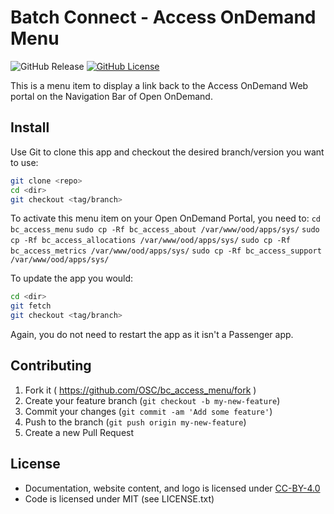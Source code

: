 # Batch Connect - Access OnDemand Menu

![GitHub Release](https://img.shields.io/github/release/osc/bc_access_menu.svg)
[![GitHub License](https://img.shields.io/badge/license-MIT-green.svg)](https://opensource.org/licenses/MIT)

This is a menu item to display a link back to the Access OnDemand Web portal on the Navigation Bar of Open OnDemand.

## Install

Use Git to clone this app and checkout the desired branch/version you want to
use:

```sh
git clone <repo>
cd <dir>
git checkout <tag/branch>
```

To activate this menu item on your Open OnDemand Portal, you need to:
```cd bc_access_menu```
```sudo cp -Rf bc_access_about /var/www/ood/apps/sys/```
```sudo cp -Rf bc_access_allocations /var/www/ood/apps/sys/```
```sudo cp -Rf bc_access_metrics /var/www/ood/apps/sys/```
```sudo cp -Rf bc_access_support /var/www/ood/apps/sys/```

To update the app you would:

```sh
cd <dir>
git fetch
git checkout <tag/branch>
```

Again, you do not need to restart the app as it isn't a Passenger app.

## Contributing

1. Fork it ( https://github.com/OSC/bc_access_menu/fork )
2. Create your feature branch (`git checkout -b my-new-feature`)
3. Commit your changes (`git commit -am 'Add some feature'`)
4. Push to the branch (`git push origin my-new-feature`)
5. Create a new Pull Request

## License

* Documentation, website content, and logo is licensed under
  [CC-BY-4.0](https://creativecommons.org/licenses/by/4.0/)
* Code is licensed under MIT (see LICENSE.txt)


